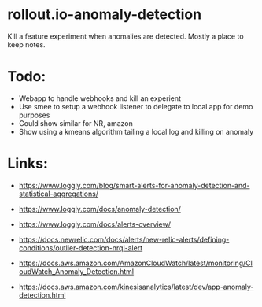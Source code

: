 # rollout.io-anomaly-detection

Kill a feature experiment when anomalies are detected. Mostly a place to keep notes. 

# Todo: 

* Webapp to handle webhooks and kill an experient
* Use smee to setup a webhook listener to delegate to local app for demo purposes
* Could show similar for NR, amazon 
* Show using a kmeans algorithm tailing a local log and killing on anomaly 

# Links: 




* https://www.loggly.com/blog/smart-alerts-for-anomaly-detection-and-statistical-aggregations/
* https://www.loggly.com/docs/anomaly-detection/ 
* https://www.loggly.com/docs/alerts-overview/

* https://docs.newrelic.com/docs/alerts/new-relic-alerts/defining-conditions/outlier-detection-nrql-alert

* https://docs.aws.amazon.com/AmazonCloudWatch/latest/monitoring/CloudWatch_Anomaly_Detection.html
* https://docs.aws.amazon.com/kinesisanalytics/latest/dev/app-anomaly-detection.html